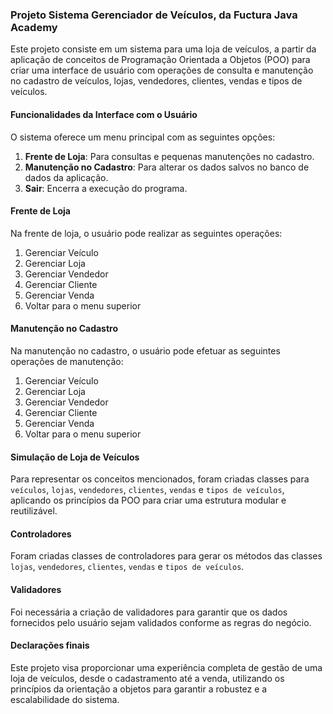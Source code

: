 ### Projeto Sistema Gerenciador de Veículos, da Fuctura Java Academy

Este projeto consiste em um sistema para uma loja de veículos, a partir da aplicação de conceitos de Programação Orientada a Objetos (POO) para criar uma interface de usuário com operações de consulta e manutenção no cadastro de veículos, lojas, vendedores, clientes, vendas e tipos de veículos.

#### Funcionalidades da Interface com o Usuário

O sistema oferece um menu principal com as seguintes opções:

1. **Frente de Loja**: Para consultas e pequenas manutenções no cadastro.
2. **Manutenção no Cadastro**: Para alterar os dados salvos no banco de dados da aplicação.
3. **Sair**: Encerra a execução do programa.

#### Frente de Loja

Na frente de loja, o usuário pode realizar as seguintes operações:

1. Gerenciar Veículo
2. Gerenciar Loja
3. Gerenciar Vendedor
4. Gerenciar Cliente
5. Gerenciar Venda
6. Voltar para o menu superior

#### Manutenção no Cadastro

Na manutenção no cadastro, o usuário pode efetuar as seguintes operações de manutenção:

1. Gerenciar Veículo
2. Gerenciar Loja
3. Gerenciar Vendedor
4. Gerenciar Cliente
5. Gerenciar Venda
6. Voltar para o menu superior

#### Simulação de Loja de Veículos

Para representar os conceitos mencionados, foram criadas classes para `veículos`, `lojas`, `vendedores`, `clientes`, `vendas` e `tipos de veículos`, aplicando os princípios da POO para criar uma estrutura modular e reutilizável.

#### Controladores

Foram criadas classes de controladores para gerar os métodos das classes `lojas`, `vendedores`, `clientes`, `vendas` e `tipos de veículos`.

#### Validadores

Foi necessária a criação de validadores para garantir que os dados fornecidos pelo usuário sejam validados conforme as regras do negócio.

#### Declarações finais

Este projeto visa proporcionar uma experiência completa de gestão de uma loja de veículos, desde o cadastramento até a venda, utilizando os princípios da orientação a objetos para garantir a robustez e a escalabilidade do sistema.

